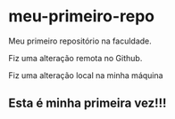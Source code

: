 # meu-primeiro-repo
Meu primeiro repositório na faculdade.

Fiz uma alteração remota no Github. 

Fiz uma alteração local na minha máquina

## Esta é minha primeira vez!!!

